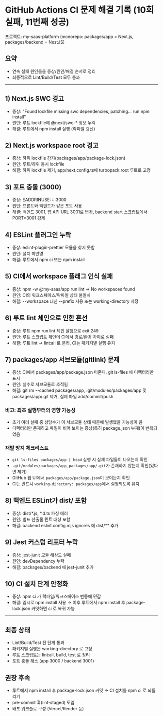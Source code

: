 # GitHub Actions CI 문제 해결 기록 (10회 실패, 11번째 성공)

프로젝트: my-saas-platform (monorepo: packages/app = Next.js, packages/backend = NestJS)

## 요약
- 연속 실패 원인들을 증상/원인/해결 순서로 정리
- 최종적으로 Lint/Build/Test 모두 통과

---

## 1) Next.js SWC 경고
- 증상: "Found lockfile missing swc dependencies, patching... run npm install"
- 원인: 루트 lockfile에 @next/swc-* 정보 누락
- 해결: 루트에서 npm install 실행 (락파일 갱신)

## 2) Next.js workspace root 경고
- 증상: 하위 lockfile 감지(packages/app/package-lock.json)
- 원인: 루트/하위 동시 lockfile
- 해결: 하위 lockfile 제거, app/next.config.ts에 turbopack.root 루트로 고정

## 3) 포트 충돌 (3000)
- 증상: EADDRINUSE: :::3000
- 원인: 프론트와 백엔드가 같은 포트 사용
- 해결: 백엔드 3001, 앱 API URL 3001로 변경, backend start 스크립트에서 PORT=3001 강제

## 4) ESLint 플러그인 누락
- 증상: eslint-plugin-prettier 모듈을 찾지 못함
- 원인: 설치 미반영
- 해결: 루트에서 npm ci 또는 npm install

## 5) CI에서 workspace 플래그 인식 실패
- 증상: npm -w @my-saas/app run lint → No workspaces found
- 원인: CI의 워크스페이스/락파일 상태 불일치
- 해결: --workspace 대신 --prefix 사용 또는 working-directory 지정

## 6) 루트 lint 체인으로 인한 혼선
- 증상: 루트 npm run lint 체인 실행으로 exit 249
- 원인: 루트 스크립트 체인이 CI에서 경로/환경 차이로 실패
- 해결: 루트 lint → lint:all 로 분리, CI는 패키지별 실행 유지

## 7) packages/app 서브모듈(gitlink) 문제
- 증상: CI에서 packages/app/package.json 미존재, git ls-files 에 디렉터리만 표시
- 원인: 실수로 서브모듈로 추적됨
- 해결: git rm --cached packages/app, .git/modules/packages/app 및 packages/app/.git 제거, 실제 파일 add/commit/push

### 비고: 최초 실행부터의 영향 가능성
- 초기 여러 실패 중 상당수가 이 서브모듈 상태 때문에 발생했을 가능성이 큼
- 디렉터리만 존재하고 파일이 비어 보이는 증상(특히 package.json 부재)이 반복되었음

### 재발 방지 체크리스트
- `git ls-files packages/app | head` 실행 시 실제 파일들이 나오는지 확인
- `.git/modules/packages/app`, `packages/app/.git`가 존재하지 않는지 확인(있다면 제거)
- GitHub 웹 UI에서 `packages/app/package.json`이 보이는지 확인
- CI는 반드시 `working-directory: packages/app`에서 실행되도록 유지

## 8) 백엔드 ESLint가 dist/ 포함
- 증상: dist/*.js, *.d.ts 파싱 에러
- 원인: 빌드 산출물 린트 대상 포함
- 해결: backend eslint.config.mjs ignores 에 dist/** 추가

## 9) Jest 커스텀 리포터 누락
- 증상: jest-junit 모듈 해상도 실패
- 원인: devDependency 누락
- 해결: packages/backend 에 jest-junit 추가

## 10) CI 설치 단계 안정화
- 증상: npm ci 가 락파일/워크스페이스 변동에 민감
- 해결: 임시로 npm install 사용 → 이후 루트에서 npm install 후 package-lock.json 커밋하면 ci 로 복귀 가능

---

## 최종 상태
- Lint/Build/Test 전 단계 통과
- 패키지별 실행은 working-directory 로 고정
- 루트 스크립트는 lint:all, build, test 로 정리
- 포트 충돌 해소 (app 3000 / backend 3001)

## 권장 후속
- 루트에서 npm install 후 package-lock.json 커밋 → CI 설치를 npm ci 로 되돌리기
- pre-commit 훅(lint-staged) 도입
- 배포 워크플로 구성 (Vercel/Render 등)
